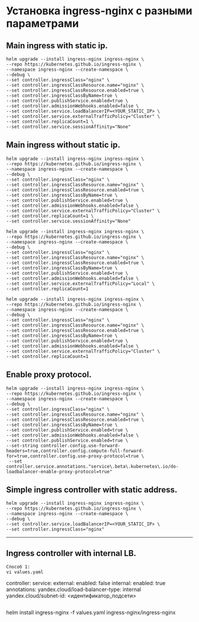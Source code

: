 # Установка ingress-nginx с разными параметрами

## Main ingress with static ip.
```
helm upgrade --install ingress-nginx ingress-nginx \
--repo https://kubernetes.github.io/ingress-nginx \
--namespace ingress-nginx --create-namespace \
--debug \
--set controller.ingressClass="nginx" \
--set controller.ingressClassResource.name="nginx" \
--set controller.ingressClassResource.enabled=true \
--set controller.ingressClassByName=true \
--set controller.publishService.enabled=true \
--set controller.admissionWebhooks.enabled=false \
--set controller.service.loadBalancerIP=<YOUR_STATIC_IP> \
--set controller.service.externalTrafficPolicy="Cluster" \
--set controller.replicaCount=1 \
--set controller.service.sessionAffinity="None" 
```

## Main ingress without static ip.
```
helm upgrade --install ingress-nginx ingress-nginx \
--repo https://kubernetes.github.io/ingress-nginx \
--namespace ingress-nginx --create-namespace \
--debug \
--set controller.ingressClass="nginx" \
--set controller.ingressClassResource.name="nginx" \
--set controller.ingressClassResource.enabled=true \
--set controller.ingressClassByName=true \
--set controller.publishService.enabled=true \
--set controller.admissionWebhooks.enabled=false \
--set controller.service.externalTrafficPolicy="Cluster" \
--set controller.replicaCount=1 \
--set controller.service.sessionAffinity="None"

helm upgrade --install ingress-nginx ingress-nginx \
--repo https://kubernetes.github.io/ingress-nginx \
--namespace ingress-nginx --create-namespace \
--debug \
--set controller.ingressClass="nginx" \
--set controller.ingressClassResource.name="nginx" \
--set controller.ingressClassResource.enabled=true \
--set controller.ingressClassByName=true \
--set controller.publishService.enabled=true \
--set controller.admissionWebhooks.enabled=false \
--set controller.service.externalTrafficPolicy="Local" \
--set controller.replicaCount=1

helm upgrade --install ingress-nginx ingress-nginx \
--repo https://kubernetes.github.io/ingress-nginx \
--namespace ingress-nginx --create-namespace \
--debug \
--set controller.ingressClass="nginx" \
--set controller.ingressClassResource.name="nginx" \
--set controller.ingressClassResource.enabled=true \
--set controller.ingressClassByName=true \
--set controller.publishService.enabled=true \
--set controller.admissionWebhooks.enabled=false \
--set controller.service.externalTrafficPolicy="Cluster" \
--set controller.replicaCount=1
```

## Enable proxy protocol.
```
helm upgrade --install ingress-nginx ingress-nginx \
--repo https://kubernetes.github.io/ingress-nginx \
--namespace ingress-nginx --create-namespace \
--debug \
--set controller.ingressClass="nginx" \
--set controller.ingressClassResource.name="nginx" \
--set controller.ingressClassResource.enabled=true \
--set controller.ingressClassByName=true \
--set controller.publishService.enabled=true \
--set controller.admissionWebhooks.enabled=false \
--set controller.publishService.enabled=true \
--set-string controller.config.use-forward-headers=true,controller.config.compute-full-forward-for=true,controller.config.use-proxy-protocol=true \
 --set controller.service.annotations."service\.beta\.kubernetes\.io/do-loadbalancer-enable-proxy-protocol=true"
```

## Simple ingress controller with static address.
```
helm upgrade --install ingress-nginx ingress-nginx \
--repo https://kubernetes.github.io/ingress-nginx \
--namespace ingress-nginx --create-namespace \
--debug \
--set controller.service.loadBalancerIP=<YOUR_STATIC_IP> \
--set controller.ingressClass="nginx"
```
---------------------------------------------------------------------------------------------------------------------------------------------------------

## Ingress controller with internal LB.
```
Способ 1: 
vi values.yaml
```
controller:
  service:
    external:
      enabled: false
    internal:
      enabled: true
      annotations:
        yandex.cloud/load-balancer-type: internal
        yandex.cloud/subnet-id: <идентификатор_подсети>
```
```
helm install ingress-nginx -f values.yaml ingress-nginx/ingress-nginx
```
